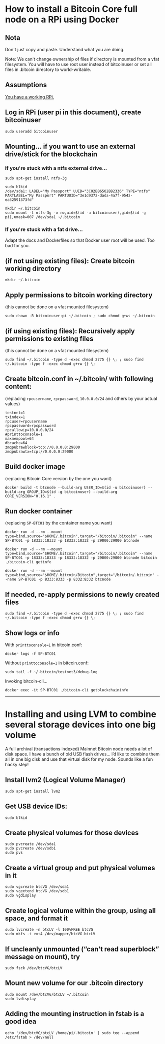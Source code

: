 
# How to install a Bitcoin Core full node on a RPi using Docker

## Nota

Don't just copy and paste.  Understand what you are doing.

Note: We can't change ownership of files if directory is mounted from a vfat filesystem.  You will have to use root user instead of bitcoinuser or set all files in .bitcoin directory to world-writable.

## Assumptions

[You have a working RPi.](..)

## Log in RPi (user pi in this document), create bitcoinuser

```shell
sudo useradd bitcoinuser
```

## Mounting... if you want to use an external drive/stick for the blockchain

### If you're stuck with a ntfs external drive...

```shell
sudo apt-get install ntfs-3g
```

```shell
sudo blkid
/dev/sda1: LABEL="My Passport" UUID="3C02BB6502BB2336" TYPE="ntfs" PARTLABEL="My Passport" PARTUUID="3e1d9372-dada-4a7f-9542-ea32591373fd"
```

```shell
mkdir ~/.bitcoin
sudo mount -t ntfs-3g -o rw,uid=$(id -u bitcoinuser),gid=$(id -g pi),umask=007 /dev/sda1 ~/.bitcoin
```

### If you're stuck with a fat drive...

Adapt the docs and Dockerfiles so that Docker user root will be used.  Too bad for you.

## (if not using existing files): Create bitcoin working directory

```shell
mkdir ~/.bitcoin
```

## Apply permissions to bitcoin working directory
(this cannot be done on a vfat mounted filesystem)

```shell
sudo chown -R bitcoinuser:pi ~/.bitcoin ; sudo chmod g+ws ~/.bitcoin
```

## (if using existing files): Recursively apply permissions to existing files
(this cannot be done on a vfat mounted filesystem)

```shell
sudo find ~/.bitcoin -type d -exec chmod 2775 {} \; ; sudo find ~/.bitcoin -type f -exec chmod g+rw {} \;
```

## Create bitcoin.conf in ~/.bitcoin/ with following content:
(replacing `rpcusername`, `rpcpassword`, `10.0.0.0/24` and others by your actual values)

```properties
testnet=1
txindex=1
rpcuser=rpcusername
rpcpassword=rpcpassword
rpcallowip=10.0.0.0/24
#printtoconsole=1
maxmempool=64
dbcache=64
zmqpubrawblock=tcp://0.0.0.0:29000
zmqpubrawtx=tcp://0.0.0.0:29000
```

## Build docker image
(replacing Bitcoin Core version by the one you want)

```shell
docker build -t btcnode --build-arg USER_ID=$(id -u bitcoinuser) --build-arg GROUP_ID=$(id -g bitcoinuser) --build-arg CORE_VERSION="0.16.1" .
```

## Run docker container
(replacing `SP-BTC01` by the container name you want)

```shell
docker run -d --rm --mount type=bind,source="$HOME/.bitcoin",target="/bitcoin/.bitcoin" --name SP-BTC01 -p 18333:18333 -p 18332:18332 -p 29000:29000 btcnode
```

```shell
docker run -d --rm --mount type=bind,source="$HOME/.bitcoin",target="/bitcoin/.bitcoin" --name SP-BTC01 -p 18333:18333 -p 18332:18332 -p 29000:29000 btcnode bitcoin ./bitcoin-cli getinfo
```

```shell
docker run -d --rm --mount type=bind,source="$HOME/.bitcoin/Bitcoin",target="/bitcoin/.bitcoin" --name SP-BTC01 -p 8333:8333 -p 8332:8332 btcnode
```

## If needed, re-apply permissions to newly created files

```shell
sudo find ~/.bitcoin -type d -exec chmod 2775 {} \; ; sudo find ~/.bitcoin -type f -exec chmod g+rw {} \;
```

## Show logs or info

With `printtoconsole=1` in bitcoin.conf:

```shell
docker logs -f SP-BTC01
```

Without `printtoconsole=1` in bitcoin.conf:

```shell
sudo tail -f ~/.bitcoin/testnet3/debug.log
```

Invoking bitcoin-cli…

```shell
docker exec -it SP-BTC01 ./bitcoin-cli getblockchaininfo
```

---

# Installing and using LVM to combine several storage devices into one big volume

A full archival (transactions indexed) Mainnet Bitcoin node needs a lot of disk space.  I have a bunch of old USB flash drives… I’d like to combine them all in one big disk and use that virtual disk for my node.  Sounds like a fun hacky step!

## Install lvm2 (Logical Volume Manager)

```shell
sudo apt-get install lvm2
```

## Get USB device IDs:

```shell
sudo blkid
```

## Create physical volumes for those devices

```shell
sudo pvcreate /dev/sda1
sudo pvcreate /dev/sdb1
sudo pvs
```

## Create a virtual group and put physical volumes in it

```shell
sudo vgcreate btcVG /dev/sda1
sudo vgextend btcVG /dev/sdb1
sudo vgdisplay
```

## Create logical volume within the group, using all space, and format it

```shell
sudo lvcreate -n btcLV -l 100%FREE btcVG
sudo mkfs -t ext4 /dev/mapper/btcVG-btcLV
```

## If uncleanly unmounted (“can't read superblock” message on mount), try

```shell
sudo fsck /dev/btcVG/btcLV
```

## Mount new volume for our .bitcoin directory

```shell
sudo mount /dev/btcVG/btcLV ~/.bitcoin
sudo lvdisplay
```

## Adding the mounting instruction in fstab is a good idea

```shell
echo '/dev/btcVG/btcLV /home/pi/.bitcoin' | sudo tee --append /etc/fstab > /dev/null
```

